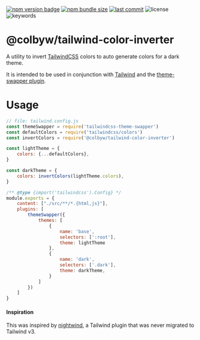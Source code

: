 [![npm version badge](https://img.shields.io/npm/v/@colbyw/tailwind-color-inverter/latest)](https://www.npmjs.com/package/@colbyw/tailwind-color-inverter)
[![npm bundle size](https://img.shields.io/bundlephobia/minzip/@colbyw/tailwind-color-inverter/latest)](https://bundlephobia.com/package/@colbyw/tailwind-color-inverter)
[![last commit](https://img.shields.io/github/last-commit/colbywhite/tailwind-color-inverter/main)](https://github.com/colbywhite/tailwind-color-inverter)
![license](https://img.shields.io/npm/l/@colbyw/tailwind-color-inverter)
![keywords](https://img.shields.io/github/package-json/keywords/colbywhite/tailwind-color-inverter)

# @colbyw/tailwind-color-inverter

A utility to invert [TailwindCSS] colors to auto generate colors for a dark theme.

It is intended to be used in conjunction with [Tailwind] and the [theme-swapper plugin].

# Usage

```javascript
// file: tailwind.config.js
const themeSwapper = require('tailwindcss-theme-swapper')
const defaultColors = require('tailwindcss/colors')
const invertColors = require('@colbyw/tailwind-color-inverter')

const lightTheme = {
    colors: {...defaultColors},
}

const darkTheme = {
    colors: invertColors(lightTheme.colors),
}

/** @type {import('tailwindcss').Config} */
module.exports = {
    content: ["./src/**/*.{html,js}"],
    plugins: [
        themeSwapper({
            themes: [
                {
                    name: 'base',
                    selectors: [':root'],
                    theme: lightTheme
                },
                {
                    name: 'dark',
                    selectors: ['.dark'],
                    theme: darkTheme,
                }
            ]
        })
    ]
}
```


#### Inspiration

This was inspired by [nightwind], a Tailwind plugin that was never migrated to Tailwind v3.

[nightwind]: https://nightwindcss.com/
[Tailwind]: https://tailwindcss.com/
[TailwindCSS]: https://tailwindcss.com/
[theme-swapper plugin]: https://github.com/crswll/tailwindcss-theme-swapper
